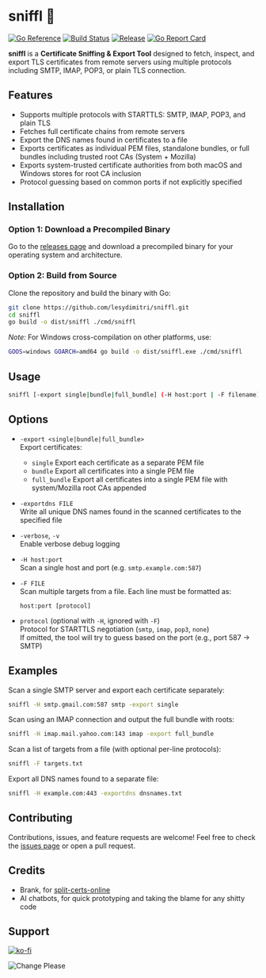 # sniffl 🐽

[![Go Reference](https://pkg.go.dev/badge/github.com/lesydimitri/sniffl.svg)](https://pkg.go.dev/github.com/lesydimitri/sniffl)
[![Build Status](https://github.com/lesydimitri/sniffl/actions/workflows/release.yml/badge.svg)](https://github.com/lesydimitri/sniffl/actions)
[![Release](https://img.shields.io/github/v/release/lesydimitri/sniffl)](https://github.com/lesydimitri/sniffl/releases)
[![Go Report Card](https://goreportcard.com/badge/github.com/lesydimitri/sniffl)](https://goreportcard.com/report/github.com/lesydimitri/sniffl)

**sniffl** is a **Certificate Sniffing & Export Tool** designed to fetch, inspect, and export TLS certificates from remote servers using multiple protocols including SMTP, IMAP, POP3, or plain TLS connection.

## Features

- Supports multiple protocols with STARTTLS: SMTP, IMAP, POP3, and plain TLS
- Fetches full certificate chains from remote servers
- Export the DNS names found in certificates to a file
- Exports certificates as individual PEM files, standalone bundles, or full bundles including trusted root CAs (System + Mozilla)
- Exports system-trusted certificate authorities from both macOS and Windows stores for root CA inclusion
- Protocol guessing based on common ports if not explicitly specified

## Installation

### Option 1: Download a Precompiled Binary

Go to the [releases page](https://github.com/lesydimitri/sniffl/releases) and download a precompiled binary for your operating system and architecture.

### Option 2: Build from Source

Clone the repository and build the binary with Go:

```bash
git clone https://github.com/lesydimitri/sniffl.git
cd sniffl
go build -o dist/sniffl ./cmd/sniffl
```

*Note:* For Windows cross-compilation on other platforms, use:

```bash
GOOS=windows GOARCH=amd64 go build -o dist/sniffl.exe ./cmd/sniffl
```

## Usage

```bash
sniffl [-export single|bundle|full_bundle] (-H host:port | -F filename) [protocol] [-exportdns FILE] [-verbose]
```

## Options

- `-export <single|bundle|full_bundle>`  
  Export certificates:  
  - `single`      Export each certificate as a separate PEM file  
  - `bundle`      Export all certificates into a single PEM file  
  - `full_bundle` Export all certificates into a single PEM file with system/Mozilla root CAs appended  

- `-exportdns FILE`  
  Write all unique DNS names found in the scanned certificates to the specified file

- `-verbose`, `-v`  
  Enable verbose debug logging

- `-H host:port`  
  Scan a single host and port (e.g. `smtp.example.com:587`)  

- `-F FILE`  
  Scan multiple targets from a file. Each line must be formatted as:  
  ```
  host:port [protocol]
  ```

- `protocol` (optional with `-H`, ignored with `-F`)  
  Protocol for STARTTLS negotiation (`smtp`, `imap`, `pop3`, `none`)  
  If omitted, the tool will try to guess based on the port (e.g., port 587 → SMTP)

## Examples

Scan a single SMTP server and export each certificate separately:

```bash
sniffl -H smtp.gmail.com:587 smtp -export single
```

Scan using an IMAP connection and output the full bundle with roots:

```bash
sniffl -H imap.mail.yahoo.com:143 imap -export full_bundle
```

Scan a list of targets from a file (with optional per-line protocols):

```bash
sniffl -F targets.txt
```

Export all DNS names found to a separate file:

```bash
sniffl -H example.com:443 -exportdns dnsnames.txt
```

## Contributing

Contributions, issues, and feature requests are welcome! Feel free to check the [issues page](https://github.com/lesydimitri/sniffl/issues) or open a pull request.

## Credits

- Brank, for [split-certs-online](https://codeberg.org/brank/split-certs-online)
- AI chatbots, for quick prototyping and taking the blame for any shitty code

## Support

[![ko-fi](https://ko-fi.com/img/githubbutton_sm.svg)](https://ko-fi.com/codingkoala)

![Change Please](https://media1.tenor.com/m/wUEW1CEbQHkAAAAd/change-please.gif)